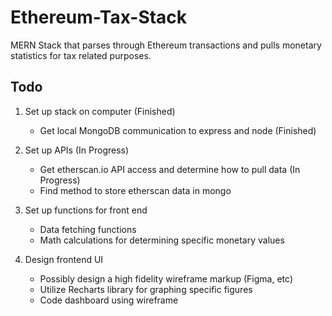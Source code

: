 # Ethereum-Tax-Stack

MERN Stack that parses through Ethereum transactions and pulls monetary statistics for tax related purposes.

## Todo

1. Set up stack on computer (Finished)
    * Get local MongoDB communication to express and node (Finished)

2. Set up APIs (In Progress)
    * Get etherscan.io API access and determine how to pull data (In Progress)
    * Find method to store etherscan data in mongo
   
3. Set up functions for front end
    * Data fetching functions
    * Math calculations for determining specific monetary values

4. Design frontend UI
    * Possibly design a high fidelity wireframe markup (Figma, etc)
    * Utilize Recharts library for graphing specific figures
    * Code dashboard using wireframe
